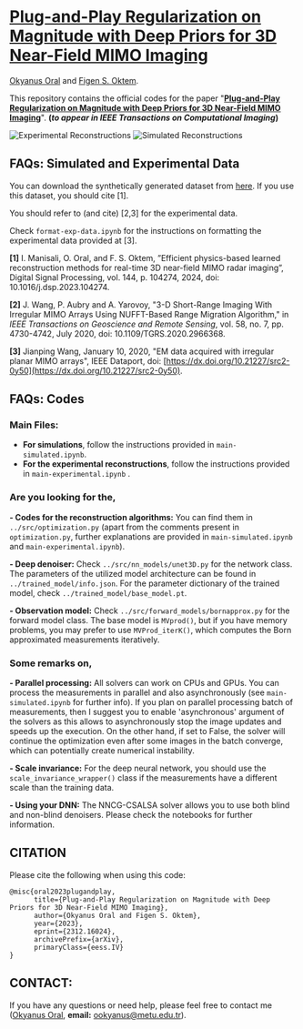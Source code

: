 # [Plug-and-Play Regularization on Magnitude with Deep Priors for 3D Near-Field MIMO Imaging](https://arxiv.org/abs/2312.16024)
[Okyanus Oral](https://ookyanus.github.io) and [Figen S. Oktem](https://blog.metu.edu.tr/figeno/).

This repository contains the official codes for the paper "[**Plug-and-Play Regularization on Magnitude with Deep Priors for 3D Near-Field MIMO Imaging**](https://arxiv.org/abs/2312.16024)". **(*to appear in IEEE Transactions on Computational Imaging*)**

![Experimental Reconstructions](https://github.com/METU-SPACE-Lab/PnP-Regularization-on-Magnitude/blob/main/images/ExperimentalReconstructions.png "Experimental Reconstructions")
![Simulated Reconstructions](https://github.com/METU-SPACE-Lab/PnP-Regularization-on-Magnitude/blob/main/images/SimulatedReconstructions.png "Experimental Reconstructions")



## FAQs: Simulated and Experimental Data
You can download the synthetically generated dataset from [here](https://drive.google.com/drive/folders/1sxosLDMB55ZEjkti-o2d7m3V59jCAe5o?usp=sharing). If you use this dataset, you should cite [1].

You should refer to (and cite) [2,3] for the experimental data.

Check `format-exp-data.ipynb` for the instructions on formatting the experimental data provided at [3].

**[1]** I. Manisali, O. Oral, and F. S. Oktem, ”Efficient physics-based learned reconstruction methods for real-time 3D near-field MIMO radar imaging”, Digital Signal Processing, vol. 144, p. 104274, 2024, doi: 10.1016/j.dsp.2023.104274.

**[2]**  J. Wang, P. Aubry and A. Yarovoy, "3-D Short-Range Imaging With Irregular MIMO Arrays Using NUFFT-Based Range Migration Algorithm," in  _IEEE Transactions on Geoscience and Remote Sensing_, vol. 58, no. 7, pp. 4730-4742, July 2020, doi: 10.1109/TGRS.2020.2966368.

**[3]**  Jianping Wang, January 10, 2020, "EM data acquired with irregular planar MIMO arrays", IEEE Dataport, doi:  [https://dx.doi.org/10.21227/src2-0y50](https://dx.doi.org/10.21227/src2-0y50).

## FAQs: Codes
### Main Files:
- **For simulations**, follow the instructions provided in `main-simulated.ipynb`.
- **For the experimental reconstructions**, follow the instructions provided in `main-experimental.ipynb` .

### Are you looking for the, 
**- Codes for the reconstruction algorithms:** You can find them in `../src/optimization.py` (apart from the comments present in `optimization.py`, further explanations are provided in `main-simulated.ipynb` and `main-experimental.ipynb`).
 
**- Deep denoiser:** Check  `../src/nn_models/unet3D.py` for the network class. The parameters of the utilized model architecture can be found in `../trained_model/info.json`. For the parameter dictionary of the trained model, check `../trained_model/base_model.pt`.

**- Observation model:** Check `../src/forward_models/bornapprox.py` for the forward model class. The base model is  `MVprod()`, but if you have memory problems, you may prefer to use `MVProd_iterK()`, which computes the Born approximated measurements iteratively. 

### Some remarks on,
**- Parallel processing:** All solvers can work on CPUs and GPUs. You can process the measurements in parallel and also asynchronously (see `main-simulated.ipynb` for further info).  If you plan on parallel processing batch of measurements, then I suggest you to enable 'asynchronous' argument of the solvers as this allows to asynchronously stop the image updates and speeds up the execution. On the other hand, if set to False, the solver will continue the optimization even after some images in the batch converge, which can potentially create numerical instability.

**- Scale invariance:** For the deep neural network, you should use the `scale_invariance_wrapper()` class if the measurements have a different scale than the training data.

**- Using your DNN:** The NNCG-CSALSA solver allows you to use both blind and non-blind denoisers. Please check the notebooks for further information.

## CITATION
Please cite the following when using this code:

    @misc{oral2023plugandplay,
          title={Plug-and-Play Regularization on Magnitude with Deep Priors for 3D Near-Field MIMO Imaging}, 
          author={Okyanus Oral and Figen S. Oktem},
          year={2023},
          eprint={2312.16024},
          archivePrefix={arXiv},
          primaryClass={eess.IV}
    }

## CONTACT:
If you have any questions or need help, please feel free to contact me ([Okyanus Oral](https://ookyanus.github.io), **email:**  ookyanus@metu.edu.tr).
